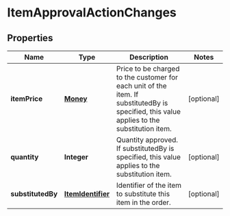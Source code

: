 
# ItemApprovalActionChanges

## Properties
Name | Type | Description | Notes
------------ | ------------- | ------------- | -------------
**itemPrice** | [**Money**](Money.md) | Price to be charged to the customer for each unit of the item. If substitutedBy is specified, this value applies to the substitution item. |  [optional]
**quantity** | **Integer** | Quantity approved. If substitutedBy is specified, this value applies to the substitution item. |  [optional]
**substitutedBy** | [**ItemIdentifier**](ItemIdentifier.md) | Identifier of the item to substitute this item in the order. |  [optional]




